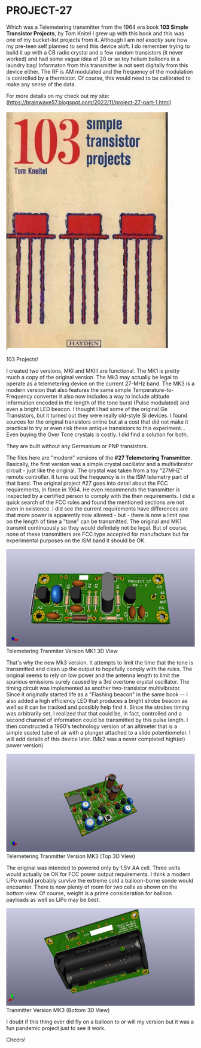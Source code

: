 # PROJECT-27
Which was a Telemetering transmitter from the 1964 era book **103 Simple Transistor Projects**, by Tom Knitel  I grew up with this book and this was one of my bucket-list projects from it. Although I am *not exactly sure* how my pre-teen self planned to send this device aloft.  I do remember trying to build it up with a CB radio crystal and a few random transistors (it never worked) and had some vague idea of 20 or so toy helium balloons in a laundry bag! Informaton from this transmitter is not sent digitally from this device either.  The RF is AM modulated and the frequency of the modulation is controlled by a thermistor.  Of course, this would need to be calibrated to make any sense of the data. 

For more details on my check out my site: (https://brainwave57.blogspot.com/2022/11/project-27-part-1.html)


![PROJECT-27](https://github.com/b-wave/PROJECT-27/blob/main/BMP/103_cover.jpg)

103 Projects!

I created two versions, MKI and MKIII are functional. The MK1 is pretty much a copy of the original version. The Mk3 may actually be legal to operate as a telemetering device on the current 27-MHz band. The MK3 is a modern version that also features the same simple Temperature-to-Frequency converter it also now includes a way to include altitude information encoded in the length of the tone burst (Pulse modulated) and even a bright LED beacon.  I thought I had some of the original Ge Transistors, but it turned out they were really old-style Si devices. I found sources for the original transistors online but at a cost that did not make it practical to try or even risk these antique transistors to this experiment... Even buying the Over Tone crystals is costly. I did find a solution for both.  

They are built without any Germanium or PNP transistors. 

The files here are "modern" versions of the **#27 Telemetering Transmitter**. Basically, the first version was a simple crystal oscillator and a multivibrator circuit - just like the original. The crystal was taken from a toy "27MHZ" remote controller. It turns out the frequency is in the ISM telemetry part of that band. The original project #27 goes into detail about the FCC requirements, in force in 1964. He even recommends the transmitter is inspected by a certified person to comply with the then requirements. I did a quick search of the FCC rules and found the mentioned sections are not even in existence. I did see the current requirements have differences are that more power is apparently now allowed - but - there is now a limit now on the length of time a "tone" can be transmitted. The original and MK1 transmit continuously so they would definitely not be legal. But of course, none of these transmitters are FCC type accepted for manufacture but for experimental purposes on the ISM band it should be OK.

![PROJECT-27](https://github.com/b-wave/PROJECT-27/blob/main/BMP/PROJECT27_MK1_3d.jpg)
Telemetering Tranmiter Version MK1 3D View


That's why the new Mk3 version.  It attempts to limit the time that the tone is transmitted and clean up the output to hopefully comply with the rules.  The original seems to rely on low power and the antenna length to limit the spurious emissions surely caused by a 3rd overtone crystal oscillator.  The timing circuit was implemented as another two-transistor multivibrator. Since it originally started life as a "Flashing beacon" in the same book -- I also added a high efficiency LED that produces a bright strobe beacon as well so it can be tracked and possibly help find it.  Since the strobes timing was arbitrarily set, I realized that that could be, in fact, controlled and a second channel of information could be transmitted by this pulse length.  I then constructed a 1960's technology version of an altimeter that is a simple sealed tube of air with a plunger attached to a slide potentiometer. I will add details of this device later. (Mk2 was a never completed high(er) power version)

![PROJECT-27](https://github.com/b-wave/PROJECT-27/blob/main/BMP/PROJECT27_MKIII_3d.jpg)
Telemetering Tranmitter Version MK3 (Top 3D View)

The original was intended to powered only by 1.5V AA cell.  Three volts would actually be OK for FCC power output requirements. I think a modern LiPo would probably survive the extreme cold a balloon-borne sonde would encounter. There is now plenty of room for two cells as shown on the bottom view. Of course, weight is a prime consideration for balloon payloads as well so LiPo may be best.  

![PROJECT-27](https://github.com/b-wave/PROJECT-27/blob/main/BMP/PROJECT27_MKIII_bottom.jpg)
Tranmitter Version MK3 (Bottom 3D View)

I doubt if this thing ever did fly on a balloon to or will my version but it was a fun pandemic project just to see it work. 

Cheers!


 

